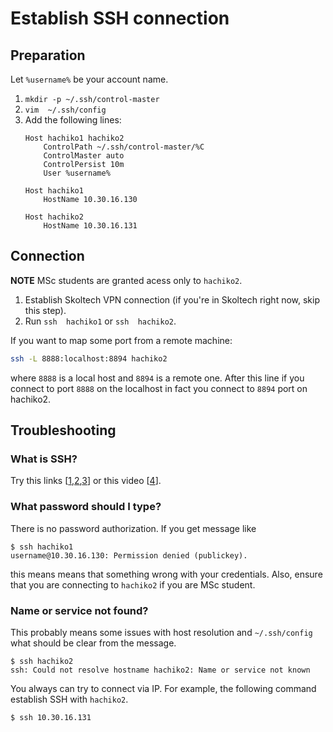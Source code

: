 # Establish SSH connection

## Preparation

Let `%username%` be your account name.

1. `mkdir -p ~/.ssh/control-master`
2. `vim  ~/.ssh/config`
3. Add the following lines:
   ```
   Host hachiko1 hachiko2
       ControlPath ~/.ssh/control-master/%C
       ControlMaster auto
       ControlPersist 10m
       User %username%

   Host hachiko1
       HostName 10.30.16.130

   Host hachiko2
       HostName 10.30.16.131
   ```

## Connection

**NOTE** MSc students are granted acess only to `hachiko2`.

1. Establish Skoltech VPN connection (if you're in Skoltech right now, skip this step).
2. Run `ssh  hachiko1` or `ssh  hachiko2`.

If you want to map some port from a remote machine:
```bash
ssh -L 8888:localhost:8894 hachiko2
```
where `8888` is a local host and `8894` is a remote one. After this line if you
connect to port `8888` on the localhost in fact you connect to `8894` port on
hachiko2.

## Troubleshooting

### What is SSH?

Try this links \[[1][1],[2][2],[3][3]\] or this video \[[4][4]\].

### What password should I type?

There is no password authorization. If you get message like
```shell
$ ssh hachiko1
username@10.30.16.130: Permission denied (publickey).
```
this means means that something wrong with your credentials. Also, ensure that
you are connecting to `hachiko2` if you are MSc student.

### Name or service not found?

This probably means some issues with host resolution and `~/.ssh/config` what
should be clear from the message.
```shell
$ ssh hachiko2
ssh: Could not resolve hostname hachiko2: Name or service not known
```
You always can try to connect via IP. For example, the following command
establish SSH with `hachiko2`.
```shell
$ ssh 10.30.16.131
```

[1]: https://schh.medium.com/ssh-for-dummies-ea168e6ff547
[2]: https://medium.com/pentesternepal/ssh-for-dummies-what-why-how-c3614f5f38c9
[3]: https://levelup.gitconnected.com/a-beginners-guide-to-ssh-fb4edbe91233
[4]: https://www.youtube.com/watch?v=v45p_kJV9i4
